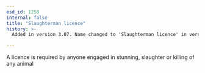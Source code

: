 ```yaml
---
esd_id: 1258
internal: false
title: "Slaughterman licence"
history: >-
  Added in version 3.07. Name changed to 'Slaughterman licence' in version 4.00.

---
```


A licence is required by anyone engaged in stunning, slaughter or killing of any animal

